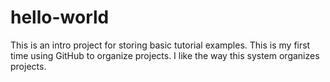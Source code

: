 # hello-world
This is an intro project for storing basic tutorial examples.
This is my first time using GitHub to organize projects. 
I like the way this system organizes projects.
